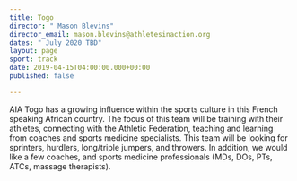```yaml
---
title: Togo
director: " Mason Blevins"
director_email: mason.blevins@athletesinaction.org
dates: " July 2020 TBD"
layout: page
sport: track
date: 2019-04-15T04:00:00.000+00:00
published: false

---
```

AIA Togo has a growing influence within the sports culture in this French speaking African country. The focus of this team will be training with their athletes, connecting with the Athletic Federation, teaching and learning from coaches and sports medicine specialists. This team will be looking for sprinters, hurdlers, long/triple jumpers, and throwers. In addition, we would like a few coaches, and sports medicine professionals (MDs, DOs, PTs, ATCs, massage therapists).
